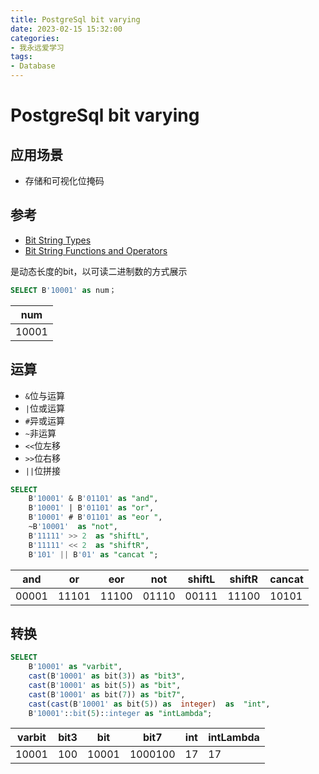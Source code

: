```yaml
---
title: PostgreSql bit varying
date: 2023-02-15 15:32:00
categories:
- 我永远爱学习
tags:
- Database
---
```

# PostgreSql bit varying

## 应用场景
- 存储和可视化位掩码

## 参考
- [Bit String Types](https://www.postgresql.org/docs/15/datatype-bit.html)
- [Bit String Functions and Operators](https://www.postgresql.org/docs/15/functions-bitstring.html)

是动态长度的bit，以可读二进制数的方式展示

```sql
SELECT B'10001' as num；
```

| num |
| --- |
|10001|

## 运算
- `&`位与运算
- `|`位或运算
- `#`异或运算
- `~`非运算
- `<<`位左移
- `>>`位右移
- `||`位拼接

```sql
SELECT
    B'10001' & B'01101' as "and",
    B'10001' | B'01101' as "or",
	B'10001' # B'01101' as "eor ",
	~B'10001'  as "not",
	B'11111' >> 2  as "shiftL",
	B'11111' << 2  as "shiftR",
    B'101' || B'01' as "cancat ";
```
| and | or  | eor | not | shiftL | shiftR | cancat |
| --- | ---  | --- | --- | --- | --- | --- |
| 00001 | 11101 | 11100 | 01110 | 00111 | 11100 | 10101 |


## 转换

```sql
SELECT 
    B'10001' as "varbit",
	cast(B'10001' as bit(3)) as "bit3",
    cast(B'10001' as bit(5)) as "bit",
    cast(B'10001' as bit(7)) as "bit7",
    cast(cast(B'10001' as bit(5)) as  integer)  as  "int",
    B'10001'::bit(5)::integer as "intLambda";
```
| varbit|  bit3 |  bit  |  bit7 |  int  | intLambda | 
|  ---  |  ---  |  ---  |  ---  |  ---  |    ---    |
| 10001 |  100  | 10001 |1000100|  17   |     17    |